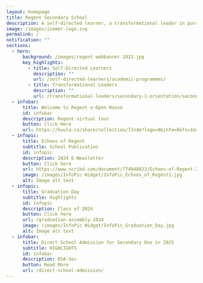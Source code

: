 ```yaml
---
layout: homepage
title: Regent Secondary School
description: A self-directed learner, a transformational leader in pursuit of excellence.
image: /images/isomer-logo.svg
permalink: /
notification: ""
sections:
  - hero:
      background: /images/regent webbanner 2023.jpg
      key_highlights:
        - title: Self-Directed Learners
          description: ""
          url: /self-directed-learners/academic-programmes/
        - title: Transformational Leaders
          description: ""
          url: /transformational-leaders/secondary-1-orientation/secondary-1-orientation-2023/
  - infobar:
      title: Welcome to Regent e-Open House
      id: infobar
      description: Regent virtual tour
      button: Click Here
      url: https://kuula.co/share/collection/7Jn4m?logo=0&info=0&fs=1&vr=1&sd=1&initload=0&thumbs=1
  - infopic:
      title: Echoes of Regent
      subtitle: School Publication
      id: infopic
      description: 2024 E-Newsletter
      button: Click here
      url: https://www.scribd.com/document/774948823/Echoes-of-Regent-2024
      image: /images/InfoPic Widget/InfoPic_Echoes_of_Regent1.jpg
      alt: Image alt text
  - infopic:
      title: Graduation Day
      subtitle: Highlights
      id: infopic
      description: Class of 2024
      button: Click here
      url: /graduation-assembly-2024
      image: /images/InfoPic Widget/InfoPic_Graduation_Day.jpg
      alt: Image alt text
  - infobar:
      title: Direct School Admission for Secondary One in 2025
      subtitle: HIGHLIGHTS
      id: infobar
      description: DSA-Sec
      button: Read More
      url: /direct-school-admission/
---
```


